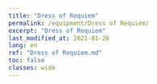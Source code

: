 ```yaml
---
title: "Dress of Requiem"
permalink: /equipment/Dress of Requiem/
excerpt: "Dress of Requiem"
last_modified_at: 2021-01-26
lang: en
ref: "Dress of Requiem.md"
toc: false
classes: wide
---
```


